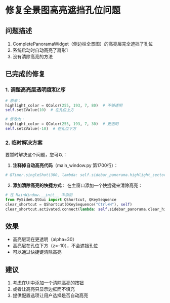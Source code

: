 # 修复全景图高亮遮挡孔位问题

## 问题描述
1. CompletePanoramaWidget（侧边栏全景图）的高亮层完全遮挡了孔位
2. 系统启动时自动高亮了扇形1
3. 没有清除高亮的方法

## 已完成的修复

### 1. 调整高亮层透明度和Z序
```python
# 原来：
highlight_color = QColor(255, 193, 7, 80)  # 不够透明
self.setZValue(10)  # 在孔位上方

# 修改为：
highlight_color = QColor(255, 193, 7, 30)  # 更透明
self.setZValue(-10)  # 在孔位下方
```

### 2. 临时解决方案
要暂时解决这个问题，您可以：

1. **注释掉自动高亮代码**（main_window.py 第1700行）：
```python
# QTimer.singleShot(300, lambda: self.sidebar_panorama.highlight_sector(SectorQuadrant.SECTOR_1))
```

2. **添加清除高亮的快捷方式**：
在主窗口添加一个快捷键来清除高亮：
```python
# 在 MainWindow.__init__ 中添加
from PySide6.QtGui import QShortcut, QKeySequence
clear_shortcut = QShortcut(QKeySequence("Ctrl+H"), self)
clear_shortcut.activated.connect(lambda: self.sidebar_panorama.clear_highlight() if hasattr(self, 'sidebar_panorama') else None)
```

## 效果
- 高亮层现在更透明（alpha=30）
- 高亮层在孔位下方（z=-10），不会遮挡孔位
- 可以通过快捷键清除高亮

## 建议
1. 考虑在UI中添加一个清除高亮的按钮
2. 或者让高亮只显示边框而不填充
3. 提供配置选项让用户选择是否自动高亮